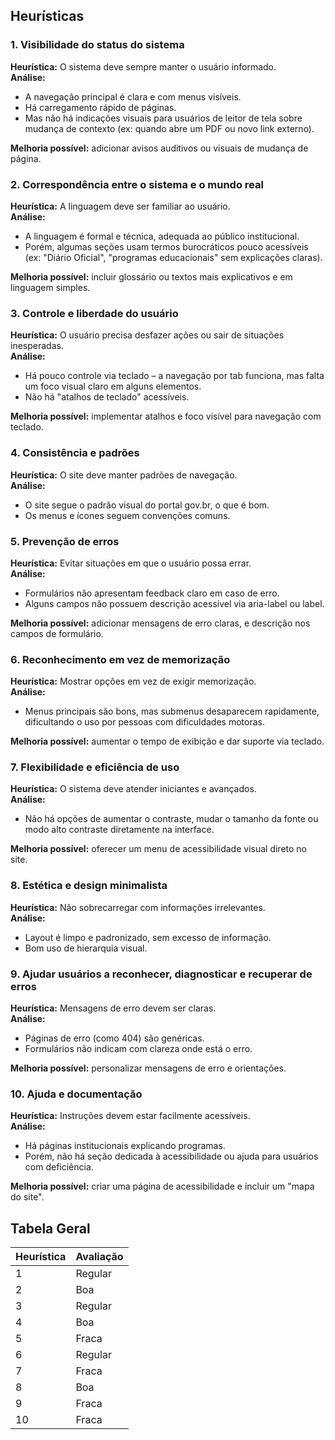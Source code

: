 ## Heurísticas
### 1. Visibilidade do status do sistema
**Heurística:** O sistema deve sempre manter o usuário informado.  
**Análise:** 
- A navegação principal é clara e com menus visíveis.
- Há carregamento rápido de páginas.
- Mas não há indicações visuais para usuários de leitor de tela sobre mudança de contexto (ex: quando abre um PDF ou novo link externo).

**Melhoria possível:** adicionar avisos auditivos ou visuais de mudança de página.

### 2. Correspondência entre o sistema e o mundo real
**Heurística:** A linguagem deve ser familiar ao usuário.  
**Análise:**
- A linguagem é formal e técnica, adequada ao público institucional.
- Porém, algumas seções usam termos burocráticos pouco acessíveis (ex: "Diário Oficial", "programas educacionais" sem explicações claras).

**Melhoria possível:** incluir glossário ou textos mais explicativos e em linguagem simples.

### 3. Controle e liberdade do usuário
**Heurística:** O usuário precisa desfazer ações ou sair de situações inesperadas.  
**Análise:**
- Há pouco controle via teclado – a navegação por tab funciona, mas falta um foco visual claro em alguns elementos.
- Não há "atalhos de teclado" acessíveis.

**Melhoria possível:** implementar atalhos e foco visível para navegação com teclado.

### 4. Consistência e padrões
**Heurística:** O site deve manter padrões de navegação.  
**Análise:**
- O site segue o padrão visual do portal gov.br, o que é bom.
- Os menus e ícones seguem convenções comuns.

### 5. Prevenção de erros
**Heurística:** Evitar situações em que o usuário possa errar.  
**Análise:**
- Formulários não apresentam feedback claro em caso de erro.
- Alguns campos não possuem descrição acessível via aria-label ou label.

**Melhoria possível:** adicionar mensagens de erro claras, e descrição nos campos de formulário.

### 6. Reconhecimento em vez de memorização
**Heurística:** Mostrar opções em vez de exigir memorização.  
**Análise:**
- Menus principais são bons, mas submenus desaparecem rapidamente, dificultando o uso por pessoas com dificuldades motoras.

**Melhoria possível:** aumentar o tempo de exibição e dar suporte via teclado.

### 7. Flexibilidade e eficiência de uso
**Heurística:** O sistema deve atender iniciantes e avançados.  
**Análise:**
- Não há opções de aumentar o contraste, mudar o tamanho da fonte ou modo alto contraste diretamente na interface.

**Melhoria possível:** oferecer um menu de acessibilidade visual direto no site.

### 8. Estética e design minimalista 
**Heurística:** Não sobrecarregar com informações irrelevantes.  
**Análise:**
- Layout é limpo e padronizado, sem excesso de informação.
- Bom uso de hierarquia visual.

### 9. Ajudar usuários a reconhecer, diagnosticar e recuperar de erros
**Heurística:** Mensagens de erro devem ser claras.  
**Análise:**
- Páginas de erro (como 404) são genéricas.
- Formulários não indicam com clareza onde está o erro.

**Melhoria possível:** personalizar mensagens de erro e orientações.

### 10. Ajuda e documentação
**Heurística:** Instruções devem estar facilmente acessíveis.  
**Análise:**
- Há páginas institucionais explicando programas.
- Porém, não há seção dedicada à acessibilidade ou ajuda para usuários com deficiência.

**Melhoria possível:** criar uma página de acessibilidade e incluir um "mapa do site".

## Tabela Geral

|Heurística | Avaliação|
|-----------|----------|
|1          |Regular   |
|2          |Boa       |
|3          |Regular   |
|4          |Boa       |
|5          |Fraca     |
|6          |Regular   |
|7          |Fraca     |
|8          |Boa       |
|9          |Fraca     |
|10         |Fraca     |
